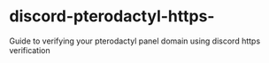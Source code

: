 # discord-pterodactyl-https-
Guide to verifying your pterodactyl panel domain using discord https verification
